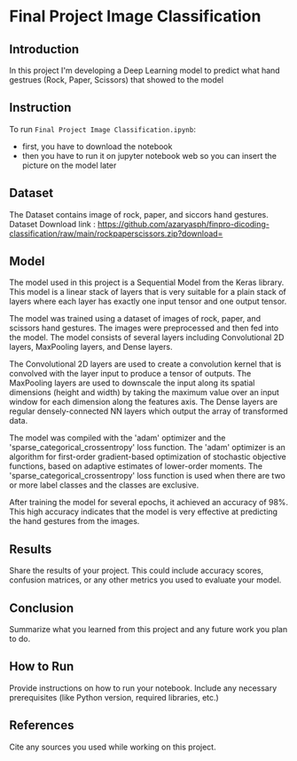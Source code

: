 # Final Project Image Classification

## Introduction
In this project I'm developing a Deep Learning model to predict what hand gestrues (Rock, Paper, Scissors) that showed to the model


## Instruction
To run `Final Project Image Classification.ipynb`: <br>
- first, you have to download the notebook
- then you have to run it on jupyter notebook web so you can insert the picture on the model later

## Dataset
The Dataset contains image of rock, paper, and siccors hand gestures.
Dataset Download link : https://github.com/azaryasph/finpro-dicoding-classification/raw/main/rockpaperscissors.zip?download=

## Model

The model used in this project is a Sequential Model from the Keras library. This model is a linear stack of layers that is very suitable for a plain stack of layers where each layer has exactly one input tensor and one output tensor.

The model was trained using a dataset of images of rock, paper, and scissors hand gestures. The images were preprocessed and then fed into the model. The model consists of several layers including Convolutional 2D layers, MaxPooling layers, and Dense layers.

The Convolutional 2D layers are used to create a convolution kernel that is convolved with the layer input to produce a tensor of outputs. The MaxPooling layers are used to downscale the input along its spatial dimensions (height and width) by taking the maximum value over an input window for each dimension along the features axis. The Dense layers are regular densely-connected NN layers which output the array of transformed data.

The model was compiled with the 'adam' optimizer and the 'sparse_categorical_crossentropy' loss function. The 'adam' optimizer is an algorithm for first-order gradient-based optimization of stochastic objective functions, based on adaptive estimates of lower-order moments. The 'sparse_categorical_crossentropy' loss function is used when there are two or more label classes and the classes are exclusive.

After training the model for several epochs, it achieved an accuracy of 98%. This high accuracy indicates that the model is very effective at predicting the hand gestures from the images.

## Results
Share the results of your project. This could include accuracy scores, confusion matrices, or any other metrics you used to evaluate your model.

## Conclusion
Summarize what you learned from this project and any future work you plan to do.

## How to Run
Provide instructions on how to run your notebook. Include any necessary prerequisites (like Python version, required libraries, etc.)

## References
Cite any sources you used while working on this project.